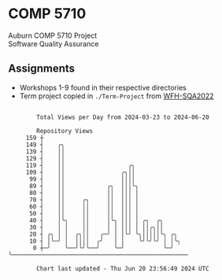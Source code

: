 # COMP 5710
Auburn COMP 5710 Project  
Software Quality Assurance

## Assignments
- Workshops 1-9 found in their respective directories
- Term project copied in `./Term-Project` from [WFH-SQA2022](https://github.com/wumphlett/WFH-SQA2022-AUBURN)

```

        Total Views per Day from 2024-03-23 to 2024-06-20

        Repository Views
     159 ┼
     149 ┤    ╭╮
     139 ┤    ││
     129 ┤    ││
     119 ┤    ││                  ╭╮
     109 ┤    ││                ╭╮││
      99 ┤    ││                ││││
      89 ┤    ││            ╭╮  │││╰╮
      80 ┤    ││            ││  │││ │
      70 ┤    ││     ╭╮     ││  │││ │
      60 ┤    ││     ││     ││  │││ │
      50 ┤    ││     ││     ││  │││ │
      40 ┤    │╰╮    ││     │╰╮ │││ │ ╭╮  ╭╮
      30 ┤    │ │    ││     │ │ │││ │ ││╭╮││
      20 ┤ ╭╮ │ │  ╭╮││   ╭─╯ │ │╰╯ ╰╮│││││╰╮ ╭╮
      10 ┤ │╰─╯ │  ││││  ╭╯   │ │    ╰╯╰╯╰╯ │ │╰╮
       0 ┼─╯    ╰──╯╰╯╰──╯    ╰─╯           ╰─╯ ╰──────────────────────────────────────────────────

        Chart last updated - Thu Jun 20 23:56:49 2024 UTC
        
```
